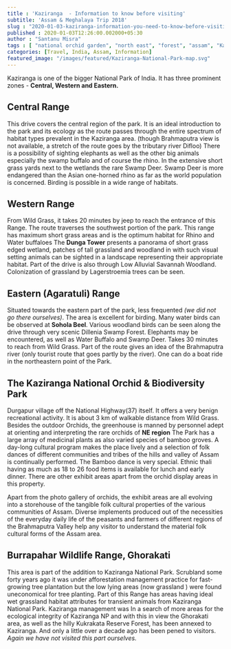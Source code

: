 ```yaml
---
title : 'Kaziranga  - Information to know before visiting'
subtitle: 'Assam & Meghalaya Trip 2018'
slug : "2020-01-03-kaziranga-information-you-need-to-know-before-visiting"
published : 2020-01-03T12:26:00.002000+05:30
author : "Santanu Misra"
tags : [ "national orchid garden", "north east", "forest", "assam", "Kaziranga"]
categories: [Travel, India, Assam, Information]
featured_image: "/images/featured/Kaziranga-National-Park-map.svg"
---
```

Kaziranga is one of the bigger National Park of India. It has three prominent zones - **Central, Western and Eastern.**

## Central Range

This drive covers the central region of the park. It is an ideal introduction to the park and its ecology as the route passes through the entire spectrum of habitat types prevalent in the Kaziranga area. (though Brahmaputra view is not available, a stretch of the route goes by the tributary river Difloo) There is a possibility of sighting elephants as well as the other big animals especially the swamp buffalo and of course the rhino. In the extensive short grass yards next to the wetlands the rare Swamp Deer. <span class="underline">Swamp Deer is more endangered than the Asian one-horned rhino as far as the world population is concerned.</span> Birding is possible in a wide range of habitats.  

## Western Range

From Wild Grass, it takes 20 minutes by jeep to reach the entrance of this Range. The route traverses the southwest portion of the park. This range has maximum short grass areas and is the optimum habitat for Rhino and Water buffaloes The **Dunga Tower** presents a panorama of short grass edged wetland, patches of tall grassland and woodland in with such visual setting animals can be sighted in a landscape representing their appropriate habitat. Part of the drive is also through Low Alluvial Savannah Woodland. Colonization of grassland by Lagerstroemia trees can be seen.  

## Eastern (Agaratuli) Range

Situated towards the eastern part of the park, less frequented *(<span class="underline">we did not go there ourselves)</span>*. The area is excellent for birding. Many water birds can be observed at **Sohola Beel**. Various woodland birds can be seen along the drive through very scenic Dillenia Swamp Forest. Elephants may be encountered, as well as Water Buffalo and Swamp Deer. Takes 30 minutes to reach from Wild Grass. Part of the route gives an idea of the Brahmaputra river (only tourist route that goes partly by the river). One can do a boat ride in the northeastern point of the Park.

## The Kaziranga National Orchid & Biodiversity Park

Durgapur village off the National Highway(37) itself. It offers a very benign recreational activity. It is about 3 km of walkable distance from Wild Grass. Besides the outdoor Orchids, the greenhouse is manned by personnel adept at orienting and interpreting the rare orchids of **NE region** The Park has a large array of medicinal plants as also varied species of bamboo groves. A day-long cultural program makes the place lively and a selection of <span class="underline">folk dances of different communities</span> and tribes of the hills and valley of Assam is continually performed. The Bamboo dance is very special. <span class="underline">Ethnic thali having as much as 18 to 26 food items</span> is available for lunch and early dinner. There are other exhibit areas apart from the orchid display areas in this property.  

Apart from the photo gallery of orchids, the exhibit areas are all evolving into a storehouse of the tangible folk cultural properties of the various communities of Assam. Diverse implements produced out of the necessities of the everyday daily life of the peasants and farmers of different regions of the Brahmaputra Valley help any visitor to understand the material folk cultural forms of the Assam area.  

## Burrapahar Wildlife Range, Ghorakati

This area is part of the addition to Kaziranga National Park. Scrubland some forty years ago it was under afforestation management practice for fast-growing tree plantation but the low lying areas (now grassland ) were found uneconomical for tree planting. Part of this Range has areas having ideal wet grassland habitat attributes for transient animals from Kaziranga National Park. Kaziranga management was In a search of more areas for the ecological integrity of Kaziranga NP and with this in view the Ghorakati area, as well as the hilly Kukrakata Reserve Forest, has been annexed to Kaziranga. And only a little over a decade ago has been pened to visitors. <span class="underline">*Again we have not visited this part ourselves.*</span>  
